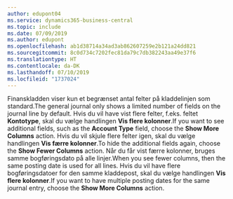 ```yaml
---
author: edupont04
ms.service: dynamics365-business-central
ms.topic: include
ms.date: 07/09/2019
ms.author: edupont
ms.openlocfilehash: ab1d38714a34ad3ab862607259e2b121a24dd821
ms.sourcegitcommit: 8c0d734c7202fec81da79c7db382243aa49e37f6
ms.translationtype: HT
ms.contentlocale: da-DK
ms.lasthandoff: 07/10/2019
ms.locfileid: "1737024"
---
```

<span data-ttu-id="56120-101">Finanskladden viser kun et begrænset antal felter på kladdelinjen som standard.</span><span class="sxs-lookup"><span data-stu-id="56120-101">The general journal only shows a limited number of fields on the journal line by default.</span></span> <span data-ttu-id="56120-102">Hvis du vil have vist flere felter, f.eks. feltet **Kontotype**, skal du vælge handlingen **Vis flere kolonner**.</span><span class="sxs-lookup"><span data-stu-id="56120-102">If you want to see additional fields, such as the **Account Type** field, choose the **Show More Columns** action.</span></span> <span data-ttu-id="56120-103">Hvis du vil skjule flere felter igen, skal du vælge handlingen **Vis færre kolonner**.</span><span class="sxs-lookup"><span data-stu-id="56120-103">To hide the additional fields again, choose the **Show Fewer Columns** action.</span></span> <span data-ttu-id="56120-104">Når du får vist færre kolonner, bruges samme bogføringsdato på alle linjer.</span><span class="sxs-lookup"><span data-stu-id="56120-104">When you see fewer columns, then the same posting date is used for all lines.</span></span> <span data-ttu-id="56120-105">Hvis du vil have flere bogføringsdatoer for den samme kladdepost, skal du vælge handlingen **Vis flere kolonner**.</span><span class="sxs-lookup"><span data-stu-id="56120-105">If you want to have multiple posting dates for the same journal entry, choose the **Show More Columns** action.</span></span>  
